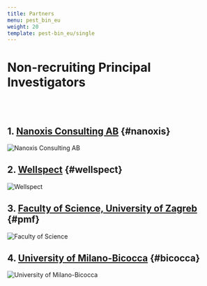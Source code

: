 ```yaml
---
title: Partners
menu: pest_bin_eu
weight: 20
template: pest-bin_eu/single
---
```

# Non-recruiting Principal Investigators

<br>

<br>  

## 1. [Nanoxis Consulting AB](https://nanoxisconsulting.com/) {#nanoxis}

![Nanoxis Consulting AB](../img/logo_nanoxis-consulting_350px.png)

## 2. [Wellspect](https://www.wellspect.se/) {#wellspect}

![Wellspect](../img/logo_wellspect.png)

## 3. [Faculty of Science, University of Zagreb](http://www.pmf.unizg.hr/en) {#pmf}

![Faculty of Science](../img/logo-pmf.jpg)

## 4. [University of Milano-Bicocca](https://en.unimib.it/) {#bicocca}

![University of Milano-Bicocca](../img/logo-bicocca.jpg)

<br>

<br>  

<br>

<br> 
 
<br>  

<br>

<br>